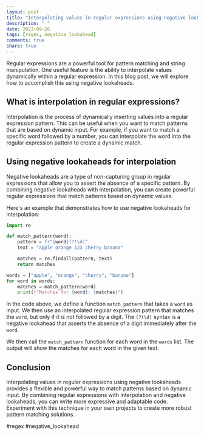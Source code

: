 ```yaml
---
layout: post
title: "Interpolating values in regular expressions using negative lookaheads"
description: " "
date: 2023-09-26
tags: [regex, negative_lookahead]
comments: true
share: true
---
```


Regular expressions are a powerful tool for pattern matching and string manipulation. One useful feature is the ability to interpolate values dynamically within a regular expression. In this blog post, we will explore how to accomplish this using negative lookaheads.

## What is interpolation in regular expressions?

Interpolation is the process of dynamically inserting values into a regular expression pattern. This can be useful when you want to match patterns that are based on dynamic input. For example, if you want to match a specific word followed by a number, you can interpolate the word into the regular expression pattern to create a dynamic match.

## Using negative lookaheads for interpolation

Negative lookaheads are a type of non-capturing group in regular expressions that allow you to assert the absence of a specific pattern. By combining negative lookaheads with interpolation, you can create powerful regular expressions that match patterns based on dynamic values.

Here's an example that demonstrates how to use negative lookaheads for interpolation:

```python
import re

def match_pattern(word):
    pattern = fr"{word}(?!\d)"
    text = "apple orange 123 cherry banana"

    matches = re.findall(pattern, text)
    return matches

words = ["apple", "orange", "cherry", "banana"]
for word in words:
    matches = match_pattern(word)
    print(f"Matches for {word}: {matches}")
```

In the code above, we define a function `match_pattern` that takes a `word` as input. We then use an interpolated regular expression pattern that matches the `word`, but only if it is not followed by a digit. The `(?!\d)` syntax is a negative lookahead that asserts the absence of a digit immediately after the `word`.

We then call the `match_pattern` function for each word in the `words` list. The output will show the matches for each word in the given text.

## Conclusion

Interpolating values in regular expressions using negative lookaheads provides a flexible and powerful way to match patterns based on dynamic input. By combining regular expressions with interpolation and negative lookaheads, you can write more expressive and adaptable code. Experiment with this technique in your own projects to create more robust pattern matching solutions.

#regex #negative_lookahead
